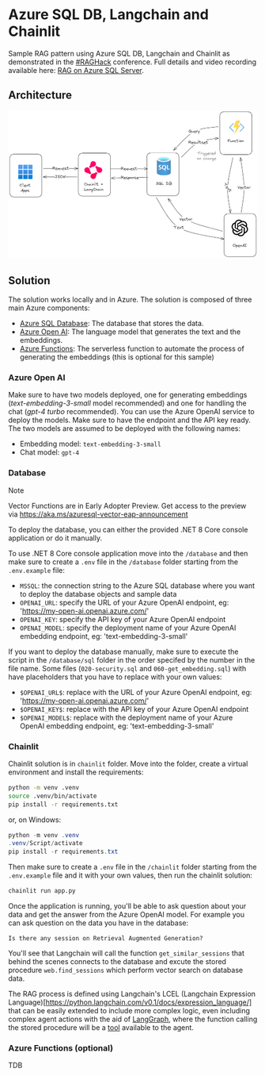 # Azure SQL DB, Langchain and Chainlit

Sample RAG pattern using Azure SQL DB, Langchain and Chainlit as demonstrated in the [#RAGHack](https://github.com/microsoft/RAG_Hack) conference. Full details and video recording available here: [RAG on Azure SQL Server](https://github.com/microsoft/RAG_Hack/discussions/53).

## Architecture

![Architecture](./_assets/architecture.png)

## Solution

The solution works locally and in Azure. The solution is composed of three main Azure components:

- [Azure SQL Database](https://learn.microsoft.com/en-us/azure/azure-sql/database/sql-database-paas-overview?view=azuresql): The database that stores the data.
- [Azure Open AI](https://learn.microsoft.com/azure/ai-services/openai/): The language model that generates the text and the embeddings.
- [Azure Functions](https://learn.microsoft.com/azure/azure-functions/functions-overview?pivots=programming-language-csharp): The serverless function to automate the process of generating the embeddings (this is optional for this sample)


### Azure Open AI

Make sure to have two models deployed, one for generating embeddings (*text-embedding-3-small* model recommended) and one for handling the chat (*gpt-4 turbo* recommended). You can use the Azure OpenAI service to deploy the models. Make sure to have the endpoint and the API key ready. The two models are assumed to be deployed with the following names:

- Embedding model: `text-embedding-3-small`
- Chat model: `gpt-4`


### Database

> [!NOTE]  
> Vector Functions are in Early Adopter Preview. Get access to the preview via https://aka.ms/azuresql-vector-eap-announcement

To deploy the database, you can either the provided .NET 8 Core console application or do it manually.

To use .NET 8 Core console application move into the `/database` and then make sure to create a `.env` file in the `/database` folder starting from the `.env.example` file:

- `MSSQL`: the connection string to the Azure SQL database where you want to deploy the database objects and sample data
- `OPENAI_URL`: specify the URL of your Azure OpenAI endpoint, eg: 'https://my-open-ai.openai.azure.com/'
- `OPENAI_KEY`: specify the API key of your Azure OpenAI endpoint
- `OPENAI_MODEL`: specify the deployment name of your Azure OpenAI embedding endpoint, eg: 'text-embedding-3-small'

If you want to deploy the database manually, make sure to execute the script in the `/database/sql` folder in the order specifed by the number in the file name. Some files (`020-security.sql` and `060-get_embedding.sql`) with have placeholders that you have to replace with your own values:

- `$OPENAI_URL$`: replace with the URL of your Azure OpenAI endpoint, eg: 'https://my-open-ai.openai.azure.com/'
- `$OPENAI_KEY$`: replace with the API key of your Azure OpenAI endpoint
- `$OPENAI_MODEL$`: replace with the deployment name of your Azure OpenAI embedding endpoint, eg: 'text-embedding-3-small'

### Chainlit

Chainlit solution is in `chainlit` folder. Move into the folder, create a virtual environment and install the requirements:

```bash
python -m venv .venv
source .venv/bin/activate
pip install -r requirements.txt
```

or, on Windows: 

```PowerShell
python -m venv .venv
.venv/Script/activate
pip install -r requirements.txt
```

Then make sure to create a `.env` file in the `/chainlit` folder starting from the `.env.example` file and it with your own values, then run the chainlit solution:

```bash
chainlit run app.py
```

Once the application is running, you'll be able to ask question about your data and get the answer from the Azure OpenAI model. For example you can ask question on the data you have in the database:

```
Is there any session on Retrieval Augmented Generation?
```

You'll see that Langchain will call the function `get_similar_sessions` that behind the scenes connects to the database and excute the stored procedure `web.find_sessions` which perform vector search on database data.

The RAG process is defined using Langchain's LCEL (Langchain Expression Language)[https://python.langchain.com/v0.1/docs/expression_language/] that can be easily extended to include more complex logic, even including complex agent actions with the aid of [LangGraph](https://langchain-ai.github.io/langgraph/), where the function calling the stored procedure will be a [tool](https://langchain-ai.github.io/langgraph/how-tos/tool-calling/?h=tool) available to the agent.


### Azure Functions (optional)

TDB